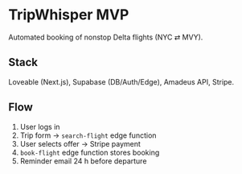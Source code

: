 # TripWhisper MVP
Automated booking of nonstop Delta flights (NYC ⇄ MVY).

## Stack
Loveable (Next.js), Supabase (DB/Auth/Edge), Amadeus API, Stripe.

## Flow
1. User logs in
2. Trip form → `search-flight` edge function
3. User selects offer → Stripe payment
4. `book-flight` edge function stores booking
5. Reminder email 24 h before departure

